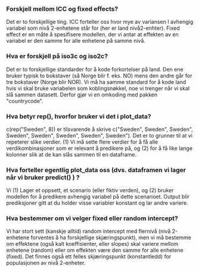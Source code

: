 ### Forskjell mellom ICC og fixed effects?
Det er to forskjellige ting. ICC forteller oss hvor mye av variansen I avhengig variabel som nivå 2-enhetene står for (her er land nivå2-enhter). Fixed effect er en måte å spesifisere modellen, der vi antar at effekten av en variabel er den samme for alle enhetene på samme nivå.

### Hva er forskjell på iso3c og iso2c?
Det er to forskjellige standarder for å kode forkortelser på land. Den ene bruker typisk to bokstaver (så Norge blir f. eks. NO) mens den andre går for tre bokstaver (Norge blir NOR). Vi må ha samme standard for å kode land hvis vi skal bruke variabelen som koblingsnøkkel, noe vi trenger når vi skal slå sammen datasett. Derfor gjør vi en omkoding med pakken "countrycode".

### Hva betyr rep(), hvorfor bruker vi det i plot_data?
c(rep("Sweden", 8)) er tilsvarende å skrive c("Sweden", Sweden", Sweden", Sweden", Sweden", Sweden", Sweden", Sweden"). Det er to grunner til at vi repeterer slike verdier. (1) Vi må sette flere verdier for å få alle verdikombinasjoner som er relevant å predikere på, og (2) for å få like lange kolonner slik at de kan slås sammen til en dataframe.

### Hva forteller egentlig plot_data oss (dvs. dataframen vi lager når vi bruker predict() ) ?
Vi (1) Lager et oppsett, et scenario (eller fiktiv verden), og (2) bruker modellen for å predikere avhengig variabel på dette scenarioet. Output blir prediksjoner gitt at du holder visse variabler konstant og lar andre variere.

### Hva bestemmer om vi velger fixed eller random intercept?
Vi har stort sett (kanskje alltid) random intercept med flernivå (nivå 2-enhetene forventes å ha forskjellige skjæringspunkt), men vi må bestemme om effektene (også kalt koeffisienter, eller slopes) skal variere mellom enhetene (random) eller om effekten være den samme for alle enhetene (fixed). Det finnes også ett felles skjæringspunkt (konstantledd) for populasjonen av nivå 2-enheter.
